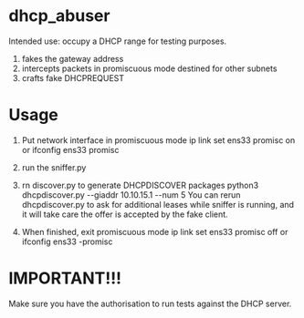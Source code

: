 # dhcp_abuser

Intended use: occupy a DHCP range for testing purposes.

1) fakes the gateway address
2) intercepts packets in promiscuous mode destined for other subnets
3) crafts fake DHCPREQUEST

# Usage 

1. Put network interface in promiscuous mode
ip link set ens33 promisc on
or
ifconfig ens33 promisc

3. run the sniffer.py

4. rn discover.py to generate DHCPDISCOVER packages
python3 dhcpdiscover.py --giaddr 10.10.15.1 --num 5
You can rerun dhcpdiscover.py to ask for additional leases while sniffer is running, and it will take care the offer is accepted by the fake client. 

5. When finished, exit promiscuous mode
ip link set ens33 promisc off
or
ifconfig ens33 -promisc


# IMPORTANT!!! 

Make sure you have the authorisation to run tests against the DHCP server. 
